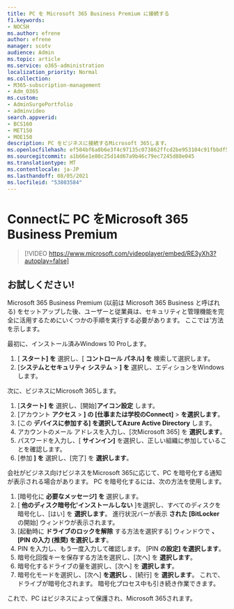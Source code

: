 ```yaml
---
title: PC を Microsoft 365 Business Premium に接続する
f1.keywords:
- NOCSH
ms.author: efrene
author: efrene
manager: scotv
audience: Admin
ms.topic: article
ms.service: o365-administration
localization_priority: Normal
ms.collection:
- M365-subscription-management
- Adm_O365
ms.custom:
- AdminSurgePortfolio
- adminvideo
search.appverid:
- BCS160
- MET150
- MOE150
description: PC をビジネスに接続するMicrosoft 365します。
ms.openlocfilehash: ef504bf6a0b6e3f4c97135c073862ffcd2be953104c91fbbdf57efa77cbcb33e
ms.sourcegitcommit: a1b66e1e80c25d14d67a9b46c79ec7245d88e045
ms.translationtype: MT
ms.contentlocale: ja-JP
ms.lasthandoff: 08/05/2021
ms.locfileid: "53803584"
---
```

# <a name="connect-your-pc-to-microsoft-365-business-premium"></a>Connectに PC をMicrosoft 365 Business Premium

> [!VIDEO https://www.microsoft.com/videoplayer/embed/RE3yXh3?autoplay=false]

## <a name="try-it"></a>お試しください!
Microsoft 365 Business Premium (以前は Microsoft 365 Business と呼ばれる) をセットアップした後、ユーザーと従業員は、セキュリティと管理機能を完全に活用するためにいくつかの手順を実行する必要があります。 ここでは&#39;方法を示します。

最初に、インストール済みWindows 10 Proします。

1. [  **スタート] を** 選択し、[  **コントロール パネル] を** 検索して選択します。
2. [**システムとセキュリティ システム**   >   **] を** 選択し、エディションをWindowsします。

次に、ビジネスにMicrosoft 365します。

1. [**スタート] を** 選択し、[開始]**アイコン設定** します。
2. [アカウント **アクセス**  >   **] の [仕事または学校のConnect]**   >   **を選択します**。
3. [この **デバイスに参加する] を選択してAzure Active Directory** します。
4. アカウントのメール アドレスを入力し、[次Microsoft 365] を **選択します**。
5. パスワードを入力し、[  **サインイン]** を選択し、正しい組織に参加していることを確認します。
6. [参加  **] を** 選択し、[完了] を  **選択します**。

会社がビジネス向けビジネスをMicrosoft 365に応じて、PC を暗号化する通知が表示される場合があります。 PC を暗号化するには、次の方法を使用します。

1. [暗号化に  **必要なメッセージ] を**  選択します。
2. [  **他のディスク暗号化&#39;インストールしない** ]を選択し、すべてのディスクを暗号化し、[はい] を  **選択します**。 進行状況バーが表示  **された [BitLocker**  の開始] ウィンドウが表示されます。
3. [起動時に  **ドライブのロックを解除**  する方法を選択する] ウィンドウで **、[PIN の入力 (推奨) を選択します**。
4. PIN を入力し、もう一度入力して確認します。 [PIN  **の設定] を選択します**。
5. 暗号化回復キーを保存する方法を選択し、[次へ] を  **選択します**。
6. 暗号化するドライブの量を選択し、[次へ] を  **選択します**。
7. 暗号化モードを選択し、[次へ]  **を選択し** 、[続行] を  **選択します**。 これで、ドライブが暗号化されます。 暗号化プロセス中も引き続き作業できます。

これで、PC はビジネスによって保護され、Microsoft 365されます。